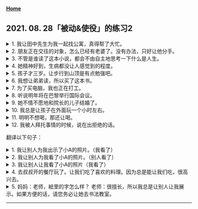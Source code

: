 **[Home](../Menu.md)**
## 2021. 08. 28「被动&使役」的练习2
<details>
<summary>
1. 我让田中先生为我一起找公寓，真得帮了大忙。</summary>

田中さんに　一緒に　アパートを探してもらって、本当に　助かったわ。
</details>

<details>
<summary>
2. 朋友正在交往的对象，怎么已经有老婆了。没有办法，只好让他分手。</summary>

友達が　付き合ってる　彼は、なんと　奥さんが　いた。仕方がない　別れをさせる　しかない。
</details>

<details>
<summary>
3. 不管是谁读了这本小说，都会不由自主地思考一下什么是人生。</summary>

この小説を　読んだ者は　誰でも、人生とは　何なのか、今　一度　考えられる。
</details>

<details>
<summary>
4. 她精神好到，生病都没让人感觉到的程度。</summary>

彼女は　病気であるということに　気付かせない　ほど、元気に　振る舞ってる。
</details>

<details>
<summary>
5. 孩子才三岁。让步行到山顶是有点勉强吧。</summary>

子供は　まだ三歳です。山の上まで　歩かせるのは　無理でしょう。
</details>

<details>
<summary>
6. 我想让弟弟读，所以买了这本书。</summary>

僕は　弟に　読ませようと　思って、この本を　買った。
</details>

<details>
<summary>
7. 为了买电脑，我也正在打工。</summary>

コンピュータを　買うために、バイトも　やってる。
</details>

<details>
<summary>
8. 听说明年将在巴黎举行国际会议。</summary>

来年は　パリで　国際会議が　開かれる　そうです。
</details>

<details>
<summary>
9. 她不情不愿地和院长的儿子结婚了。</summary>

彼女は　いやいや　院長の息子と　結婚させられた。
</details>

<details>
<summary>
10. 我总是让孩子在外面玩一个小时左右。</summary>

私は　いつも　一時間ぐらい　子供を　外で　遊ばせる。
</details>

<details>
<summary>
11. 明明不想喝，那还让喝。</summary>

飲みたくないのに、飲まされる　のです。
</details>

<details>
<summary>
12. 我被人拜托事情的时候，说在出拒绝的话。</summary>

私は　人に　何か　頼まれると、いやだと　言えないです。
</details>

翻译以下句子：
<details>
<summary>
1. 我让别人为我出示了小A的照片。（我看了）</summary>

Aさんの写真を　見せてもらった。
</details>

<details>
<summary>
2. 我让别人为我看了小A的照片。（别人看了）</summary>

Aさんの写真を　見てもらった。
</details>

<details>
<summary>
3. 我让别人让我看了小A的照片（我看了）</summary>

Aさんの写真を　見させてもらった。
</details>

<details>
<summary>
4. 去叔叔开的餐厅玩了。让我们吃了喜欢的料理。因为总是能让我们吃，很高兴去。</summary>

おじがやってる　レストランへ　遊びに行った。好きな料理を　食べさせてくれる。我々は　いつでも　食べさせてもらえるので、喜んで　行ってる。
</details>

<details>
<summary>
5. 妈妈：老师，絵里的字怎么样？
老师：很擅长，所以我总是让别人让我展示。如果方便的话，请您务必让她去书法教室。</summary>

ママ：先生、絵里ちゃんの字が　どうでしょうか。
先生：本当に上手なので、いつも　展示させて　いただいて　おります。よろしければ、是非　書道教室に　行かせて　あげて　ください。
</details>

---
